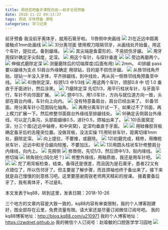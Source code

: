 ```yaml
---
title: 周锐昆明备牙课程总结——前牙全冠预备
date: 2018-11-22 09:13:27
tags: 周锐 牙体预备 课程
categories: 学习记录
---
```

前牙预备
我没前牙离体牙，就用石膏牙啦。
1)唇侧中央画线
![](https://zymblog-1258069789.cos.ap-chengdu.myqcloud.com/blog0048-zrbykc-qy/01.jpg)
2)在近远中距离接触点1mm处画线
![](https://zymblog-1258069789.cos.ap-chengdu.myqcloud.com/blog0048-zrbykc-qy/02.jpg)
![](https://zymblog-1258069789.cos.ap-chengdu.myqcloud.com/blog0048-zrbykc-qy/03.jpg)
3)分离邻面
使用楔刀阻隔邻牙，从画线处开始备，用这个车针，提拉式。备到龈缘。
![](https://zymblog-1258069789.cos.ap-chengdu.myqcloud.com/blog0048-zrbykc-qy/04.jpg)
![](https://zymblog-1258069789.cos.ap-chengdu.myqcloud.com/blog0048-zrbykc-qy/05.jpg)
其尖端是鱼雷形的，不易损伤牙龈。
![](https://zymblog-1258069789.cos.ap-chengdu.myqcloud.com/blog0048-zrbykc-qy/06.jpg)
用牙周探针确定牙尖斜度，定深。
![](https://zymblog-1258069789.cos.ap-chengdu.myqcloud.com/blog0048-zrbykc-qy/07.jpg)
用这个车针，与探针垂直
![](https://zymblog-1258069789.cos.ap-chengdu.myqcloud.com/blog0048-zrbykc-qy/08.jpg)
![](https://zymblog-1258069789.cos.ap-chengdu.myqcloud.com/blog0048-zrbykc-qy/09.jpg)
旁边再磨两个。
![](https://zymblog-1258069789.cos.ap-chengdu.myqcloud.com/blog0048-zrbykc-qy/10.jpg)
伸缩式磨除定深
![](https://zymblog-1258069789.cos.ap-chengdu.myqcloud.com/blog0048-zrbykc-qy/11.jpg)
测量磨除后的切端厚度(后面有用)
![](https://zymblog-1258069789.cos.ap-chengdu.myqcloud.com/blog0048-zrbykc-qy/12.jpg)
2mm。
4)排龈 pass 要以龈缘为支点
5)肩台外缘确定
用球钻，目的是不损伤牙龈。
![](https://zymblog-1258069789.cos.ap-chengdu.myqcloud.com/blog0048-zrbykc-qy/13.jpg)
从唇邻线角开始，球钻一半没入牙体，平齐排龈线，到中线处，再从另一侧唇邻线角预备至中线。
![](https://zymblog-1258069789.cos.ap-chengdu.myqcloud.com/blog0048-zrbykc-qy/14.jpg)
![](https://zymblog-1258069789.cos.ap-chengdu.myqcloud.com/blog0048-zrbykc-qy/15.jpg)
6)唇侧定深，标颈1/3 中1/3线
![](https://zymblog-1258069789.cos.ap-chengdu.myqcloud.com/blog0048-zrbykc-qy/16.jpg)
用这两个车针，颈部0.8 中 切 1.0 垂直于牙面进针，然后涂黑。
![](https://zymblog-1258069789.cos.ap-chengdu.myqcloud.com/blog0048-zrbykc-qy/17.jpg)
7)磨除定深 
先切1/3，用平行柱状车针，与牙面平行，车针不向邻面扩展。
![](https://zymblog-1258069789.cos.ap-chengdu.myqcloud.com/blog0048-zrbykc-qy/18.jpg)
![](https://zymblog-1258069789.cos.ap-chengdu.myqcloud.com/blog0048-zrbykc-qy/19.jpg)
颈中1/3，用1.0车针，方向与就位道方向一致，头部在肩台内缘，车针向上向内。
![](https://zymblog-1258069789.cos.ap-chengdu.myqcloud.com/blog0048-zrbykc-qy/20.jpg)
没有特意备肩台，肩台已经出来了。
8)备邻面，用分离车针小范围钝化轴角。
![](https://zymblog-1258069789.cos.ap-chengdu.myqcloud.com/blog0048-zrbykc-qy/21.jpg)
再用分离车针试一下，如果过不了邻面，再上楔刀扩展一下。然后修整邻面肩台外缘线至排龈线处。
![](https://zymblog-1258069789.cos.ap-chengdu.myqcloud.com/blog0048-zrbykc-qy/22.jpg)
9)确定舌侧肩台外缘线，可以定几条沟，头部距龈缘0.5，进针0.5，颈袖出来了。
![](https://zymblog-1258069789.cos.ap-chengdu.myqcloud.com/blog0048-zrbykc-qy/23.jpg)
10)舌面窝定深，分三个面(近远中轴脊，和中央窝)，定深均垂直于牙面。
![](https://zymblog-1258069789.cos.ap-chengdu.myqcloud.com/blog0048-zrbykc-qy/24.jpg)
![](https://zymblog-1258069789.cos.ap-chengdu.myqcloud.com/blog0048-zrbykc-qy/25.jpg)
用硅橡胶背板确定备牙后的舌隆突位置。没做背板，没法实操
11)用轮状车针，距离切缘1mm处，磨除定深。
![](https://zymblog-1258069789.cos.ap-chengdu.myqcloud.com/blog0048-zrbykc-qy/26.jpg)
向上提拉，不要推，或磨除。
![](https://zymblog-1258069789.cos.ap-chengdu.myqcloud.com/blog0048-zrbykc-qy/27.jpg)
12)初磨完成，精修，用橄榄状车针，近远中和牙合龈向轻推，不要加压。
![](https://zymblog-1258069789.cos.ap-chengdu.myqcloud.com/blog0048-zrbykc-qy/28.jpg)
![](https://zymblog-1258069789.cos.ap-chengdu.myqcloud.com/blog0048-zrbykc-qy/29.jpg)
13)用圆头柱状车针修整肩台内缘线，向内上。
![](https://zymblog-1258069789.cos.ap-chengdu.myqcloud.com/blog0048-zrbykc-qy/30.jpg)
先腭侧
![](https://zymblog-1258069789.cos.ap-chengdu.myqcloud.com/blog0048-zrbykc-qy/31.jpg)
修唇侧，先切1/3，然后颈中1/3，贴内缘线。
![](https://zymblog-1258069789.cos.ap-chengdu.myqcloud.com/blog0048-zrbykc-qy/32.jpg)
修切端
![](https://zymblog-1258069789.cos.ap-chengdu.myqcloud.com/blog0048-zrbykc-qy/33.jpg)
转角锐化(钝化吧？)
![](https://zymblog-1258069789.cos.ap-chengdu.myqcloud.com/blog0048-zrbykc-qy/34.jpg)
修整外缘线，用釉质凿，我还是用车针吧。
![](https://zymblog-1258069789.cos.ap-chengdu.myqcloud.com/blog0048-zrbykc-qy/35.jpg)
![](https://zymblog-1258069789.cos.ap-chengdu.myqcloud.com/blog0048-zrbykc-qy/36.jpg)
![](https://zymblog-1258069789.cos.ap-chengdu.myqcloud.com/blog0048-zrbykc-qy/37.jpg)
完了用背板检查，结束。备得还是很差，而且因为是石膏牙，患者22又有点错位了，所以伤邻牙了。但主要是了解步骤，而且颈袖也终于备出来了。接下来就是自己慢慢的刻意练习吧。这里要感谢周锐老师两天精彩的授课。
接着要备后牙了，我有离体牙，不过是8。

本文发表于kq88，转到这里，发表日期：2018-10-26

三个地方的文章内容是大致一致的，kq88内容有审查限制，我的个人博客刚建好，图全部存在云里，免费流量有限。请大家还是尽量订阅微信订阅号吧。
我的kq88博客地址：http://blog.kq88.com/u210971
我的个人博客地址：https://zwdnet.github.io
我的微信个人订阅号：赵瑜敏的口腔医学学习园地
![](https://zymblog-1258069789.cos.ap-chengdu.myqcloud.com/other/wx.jpg)
